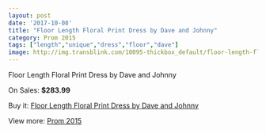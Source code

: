 ```yaml
---
layout: post
date: '2017-10-08'
title: "Floor Length Floral Print Dress by Dave and Johnny"
category: Prom 2015
tags: ["length","unique","dress","floor","dave"]
image: http://img.transblink.com/10095-thickbox_default/floor-length-floral-print-dress-by-dave-and-johnny.jpg
---
```

Floor Length Floral Print Dress by Dave and Johnny

On Sales: **$283.99**
<a href="https://www.transblink.com/en/prom-2015/3274-floor-length-floral-print-dress-by-dave-and-johnny.html"><amp-img layout="responsive" width="600" height="600" src="//img.transblink.com/10095-thickbox_default/floor-length-floral-print-dress-by-dave-and-johnny.jpg" alt="Floor Length Floral Print Dress by Dave and Johnny 0" /></a>
<a href="https://www.transblink.com/en/prom-2015/3274-floor-length-floral-print-dress-by-dave-and-johnny.html"><amp-img layout="responsive" width="600" height="600" src="//img.transblink.com/10097-thickbox_default/floor-length-floral-print-dress-by-dave-and-johnny.jpg" alt="Floor Length Floral Print Dress by Dave and Johnny 1" /></a>
<a href="https://www.transblink.com/en/prom-2015/3274-floor-length-floral-print-dress-by-dave-and-johnny.html"><amp-img layout="responsive" width="600" height="600" src="//img.transblink.com/10096-thickbox_default/floor-length-floral-print-dress-by-dave-and-johnny.jpg" alt="Floor Length Floral Print Dress by Dave and Johnny 2" /></a>

Buy it: [Floor Length Floral Print Dress by Dave and Johnny](https://www.transblink.com/en/prom-2015/3274-floor-length-floral-print-dress-by-dave-and-johnny.html "Floor Length Floral Print Dress by Dave and Johnny")

View more: [Prom 2015](https://www.transblink.com/en/10-prom-2015 "Prom 2015")